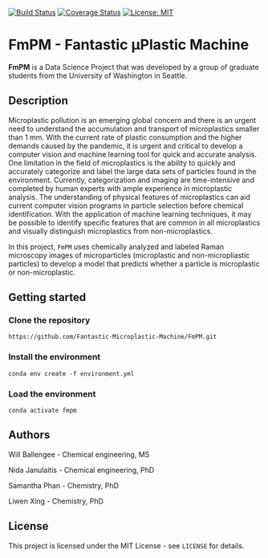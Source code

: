 [![Build Status](https://travis-ci.com/Fantastic-Microplastic-Machine/FmPM.svg?branch=main)](https://travis-ci.com/github/Fantastic-Microplastic-Machine/FmPM)
[![Coverage Status](https://coveralls.io/repos/github/Fantastic-Microplastic-Machine/FmPM/badge.svg?branch=main)](https://coveralls.io/github/Fantastic-Microplastic-Machine/FmPM?branch=main)
[![License: MIT](https://img.shields.io/badge/license-MIT-green.svg)](https://opensource.org/licenses/MIT)

# FmPM - Fantastic μPlastic Machine
**FmPM** is a Data Science Project that was developed by a group of graduate students from the University of Washington in Seattle.

## Description
Microplastic pollution is an emerging global concern and there is an urgent need to understand the accumulation and transport of microplastics smaller than 1 mm. With the current rate of plastic consumption and the higher demands caused by the pandemic, it is urgent and critical to develop a computer vision and machine learning tool for quick and accurate analysis. One limitation in the field of microplastics is the ability to quickly and accurately categorize and label the large data sets of particles found in the environment. Currently, categorization and imaging are time-intensive and completed by human experts with ample experience in microplastic analysis. The understanding of physical features of microplastics can aid current computer vision programs in particle selection before chemical identification. With the application of machine learning techniques, it may be possible to identify specific features that are common in all microplastics and visually distinguish microplastics from non-microplastics. 

In this project, `FmPM` uses chemically analyzed and labeled Raman microscopy images of microparticles (microplastic and non-micropliastic particles) to develop a model that predicts whether a particle is microplastic or non-microplastic. 


## Getting started
### Clone the repository
```
https://github.com/Fantastic-Microplastic-Machine/FmPM.git
```

### Install the environment

```
conda env create -f environment.yml
```
### Load the environment
```
conda activate fmpm
```

## Authors
Will Ballengee - Chemical engineering, MS

Nida Janulaitis - Chemical engineering, PhD

Samantha Phan - Chemistry, PhD

Liwen Xing - Chemistry, PhD


## License

This project is licensed under the MIT License - see `LICENSE` for details.